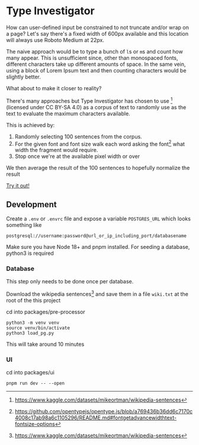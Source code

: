 # Type Investigator

How can user-defined input be constrained to not truncate and/or wrap on a page? Let's say there's a fixed width of 600px available and this location will always use Roboto Medium at 22px.

The naive approach would be to type a bunch of `l`s or `m`s and count how many appear. This is unsufficient since, other than monospaced fonts, different characters take up different amounts of space. In the same vein, using a block of Lorem Ipsum text and then counting characters would be slightly better.

What about to make it closer to reality? 

There's many approaches but Type Investigator has chosen to use [^1] (licensed under CC BY-SA 4.0) as a corpus of text to randomly use as the text to evaluate the maximum characters available.

This is achieved by:
1. Randomly selecting 100 sentences from the corpus. 
2. For the given font and font size walk each word asking the font[^2] what width the fragment would require.
3. Stop once we're at the available pixel width or over

We then average the result of the 100 sentences to hopefully normalize the result

[Try it out!](https://type-investigator.knopoff.dev)

## Development

Create a `.env` or `.envrc` file and expose a variable `POSTGRES_URL` which looks something like

`postgresql://username:password@url_or_ip_including_port/databasename`

Make sure you have Node 18+ and pnpm installed. For seeding a database, python3 is required

### Database

This step only needs to be done once per database.

Download the wikipedia sentences[^1] and save them in a file `wiki.txt` at the root of the this project

cd into packages/pre-processor

```shell
python3 -m venv venv
source venv/bin/activate
python3 load_pg.py
```

This will take around 10 minutes

### UI

cd into packages/ui

```shell
pnpm run dev -- --open
```

[^1]: https://www.kaggle.com/datasets/mikeortman/wikipedia-sentences
[^2]: https://github.com/opentypejs/opentype.js/blob/a769436b36dd6c7170c4008c17ab98a6c1105296/README.md#fontgetadvancewidthtext-fontsize-options